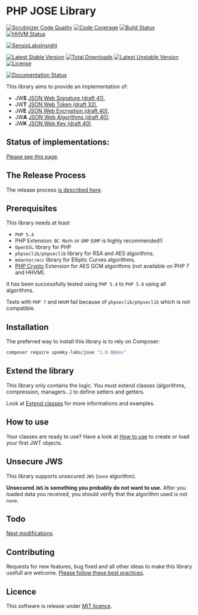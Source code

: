 # PHP JOSE Library

[![Scrutinizer Code Quality](https://scrutinizer-ci.com/g/Spomky-Labs/JOSE/badges/quality-score.png?b=master)](https://scrutinizer-ci.com/g/Spomky-Labs/JOSE/?branch=master)
[![Code Coverage](https://scrutinizer-ci.com/g/Spomky-Labs/JOSE/badges/coverage.png?b=master)](https://scrutinizer-ci.com/g/Spomky-Labs/JOSE/?branch=master)
[![Build Status](https://travis-ci.org/Spomky-Labs/jose.svg?branch=master)](https://travis-ci.org/Spomky-Labs/jose)
[![HHVM Status](http://hhvm.h4cc.de/badge/Spomky-Labs/JOSE.png)](http://hhvm.h4cc.de/package/Spomky-Labs/JOSE)

[![SensioLabsInsight](https://insight.sensiolabs.com/projects/9123fbfc-7ae1-4d63-9fda-170b8ad794ee/big.png)](https://insight.sensiolabs.com/projects/9123fbfc-7ae1-4d63-9fda-170b8ad794ee)

[![Latest Stable Version](https://poser.pugx.org/Spomky-Labs/JOSE/v/stable.png)](https://packagist.org/packages/Spomky-Labs/JOSE) [![Total Downloads](https://poser.pugx.org/Spomky-Labs/JOSE/downloads.png)](https://packagist.org/packages/Spomky-Labs/JOSE) [![Latest Unstable Version](https://poser.pugx.org/Spomky-Labs/JOSE/v/unstable.png)](https://packagist.org/packages/Spomky-Labs/JOSE) [![License](https://poser.pugx.org/Spomky-Labs/JOSE/license.png)](https://packagist.org/packages/Spomky-Labs/JOSE)

[![Documentation Status](https://readthedocs.org/projects/spomky-labsjose/badge/?version=latest)](https://readthedocs.org/projects/spomky-labsjose/?badge=latest)

This library aims to provide an implementation of:

* JW**S** [JSON Web Signature (draft 41)](https://tools.ietf.org/html/draft-ietf-jose-json-web-signature-41),
* JW**T** [JSON Web Token (draft 32)](https://tools.ietf.org/html/draft-ietf-oauth-json-web-token-32),
* JW**E** [JSON Web Encryption (draft 40)](http://tools.ietf.org/html/draft-ietf-jose-json-web-encryption-40),
* JW**A** [JSON Web Algorithms (draft 40)](http://tools.ietf.org/html/draft-ietf-jose-json-web-algorithms-40).
* JW**K** [JSON Web Key (draft 40)](http://tools.ietf.org/html/draft-ietf-jose-json-web-key-40).

## Status of implementations: ##

[Please see this page](doc/Status.md).

## The Release Process ##

The release process [is described here](doc/Release.md).

## Prerequisites ##

This library needs at least

* `PHP 5.4`
* PHP Extension: `BC Math` or `GMP` (`GMP` is highly recommended!)
* `OpenSSL` library for PHP
* `phpseclib/phpseclib` library for RSA and AES algorithms.
* `mdanter/ecc` library for Elliptic Curves algorithms.
* [PHP Crypto](https://github.com/bukka/php-crypto) Extension for AES GCM algorithms (not available on PHP 7 and HHVM).

It has been successfully tested using `PHP 5.4` to `PHP 5.6` using all algorithms.

Tests with `PHP 7` and `HHVM` fail because of `phpseclib/phpseclib` which is not compatible.

## Installation ##

The preferred way to install this library is to rely on Composer:

```sh
composer require spomky-labs/jose "1.0.0@dev"
```

## Extend the library ##

This library only contains the logic. You must extend classes (algorithms, compression, managers...) to define setters and getters.

Look at [Extend classes](doc/Extend.md) for more informations and examples.

## How to use ##

Your classes are ready to use? Have a look at [How to use](doc/Use.md) to create or load your first JWT objects.

## Unsecure JWS ##

This library supports unsecured `JWS` (`none` algorithm).

**Unsecured `JWS` is something you probably do not want to use.**
After you loaded data you received, you should verify that the algorithm used is not `none`.

## Todo

[Next modifications](doc/Todo.md).

## Contributing

Requests for new features, bug fixed and all other ideas to make this library usefull are welcome. [Please follow these best practices](doc/Contributing.md).

## Licence

This software is release under [MIT licence](LICENSE).
